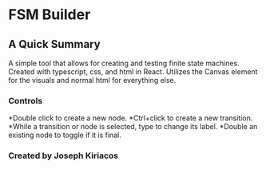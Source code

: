 # FSM Builder

## A Quick Summary

A simple tool that allows for creating and testing finite state machines.
Created with typescript, css, and html in React. Utilizes the Canvas element for
the visuals and normal html for everything else.

### Controls

*Double click to create a new node.
*Ctrl+click to create a new transition.
*While a transition or node is selected, type to change its label.
*Double an existing node to toggle if it is final.

### Created by Joseph Kiriacos
